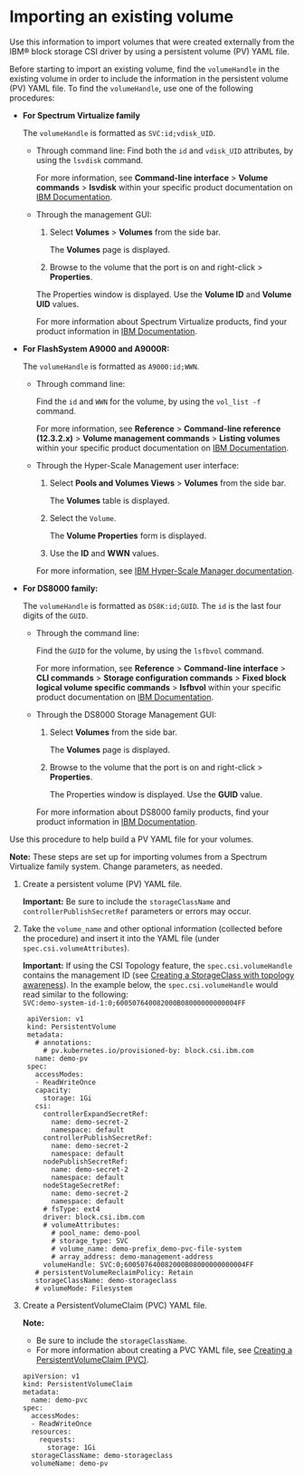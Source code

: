 # Importing an existing volume

Use this information to import volumes that were created externally from the IBM® block storage CSI driver by using a persistent volume (PV) YAML file.

Before starting to import an existing volume, find the `volumeHandle` in the existing volume in order to include the information in the persistent volume (PV) YAML file. To find the `volumeHandle`, use one of the following procedures:

- **For Spectrum Virtualize family**

  The `volumeHandle` is formatted as `SVC:id;vdisk_UID`.

  - Through command line:
    Find both the `id` and `vdisk_UID` attributes, by using the `lsvdisk` command.

    For more information, see **Command-line interface** > **Volume commands** > **lsvdisk** within your specific product documentation on [IBM Documentation](https://www.ibm.com/docs/).

  - Through the management GUI:

    1. Select **Volumes** > **Volumes** from the side bar.

        The **Volumes** page is displayed.

    2. Browse to the volume that the port is on and right-click > **Properties**.

      The Properties window is displayed. Use the **Volume ID** and **Volume UID** values.

    For more information about Spectrum Virtualize products, find your product information in [IBM Documentation](https://www.ibm.com/docs/).
  
- **For FlashSystem A9000 and A9000R:**

  The `volumeHandle` is formatted as `A9000:id;WWN`.
  
  - Through command line:

    Find the `id` and `WWN` for the volume, by using the `vol_list -f` command.

    For more information, see **Reference** > **Command-line reference (12.3.2.x)** > **Volume management commands** > **Listing volumes** within your specific product documentation on [IBM Documentation](https://www.ibm.com/docs/).

  - Through the Hyper-Scale Management user interface:

    1. Select **Pools and Volumes Views** > **Volumes** from the side bar.

        The **Volumes** table is displayed.

    2. Select the `Volume`.

        The **Volume Properties** form is displayed.

    3. Use the **ID** and **WWN** values.
    
    For more information, see [IBM Hyper-Scale Manager documentation](https://www.ibm.com/docs/en/hyper-scale-manager/).

- **For DS8000 family:**

  The `volumeHandle` is formatted as `DS8K:id;GUID`.
  The `id` is the last four digits of the `GUID`.

  - Through the command line:

    Find the `GUID` for the volume, by using the `lsfbvol` command.

     For more information, see **Reference** > **Command-line interface** > **CLI commands** > **Storage configuration commands** > **Fixed block logical volume specific commands** > **lsfbvol** within your specific product documentation on [IBM Documentation](https://www.ibm.com/docs/).

  - Through the DS8000 Storage Management GUI:

    1. Select **Volumes** from the side bar.

        The **Volumes** page is displayed.

    2. Browse to the volume that the port is on and right-click > **Properties**.

        The Properties window is displayed. Use the **GUID** value.

    For more information about DS8000 family products, find your product information in [IBM Documentation](https://www.ibm.com/docs/).
  

Use this procedure to help build a PV YAML file for your volumes.

**Note:** These steps are set up for importing volumes from a Spectrum Virtualize family system. Change parameters, as needed.

1. Create a persistent volume (PV) YAML file.

    **Important:** Be sure to include the `storageClassName` and `controllerPublishSecretRef` parameters or errors may occur.

2. Take the `volume_name` and other optional information (collected before the procedure) and insert it into the YAML file (under `spec.csi.volumeAttributes`).

    **Important:** If using the CSI Topology feature, the `spec.csi.volumeHandle` contains the management ID (see [Creating a StorageClass with topology awareness](creating_storageclass_topology_aware.md)). In the example below, the `spec.csi.volumeHandle` would read similar to the following:<br> `SVC:demo-system-id-1:0;600507640082000B08000000000004FF`
    
        apiVersion: v1
        kind: PersistentVolume
        metadata:
          # annotations:
            # pv.kubernetes.io/provisioned-by: block.csi.ibm.com
          name: demo-pv
        spec:
          accessModes:
          - ReadWriteOnce
          capacity:
            storage: 1Gi
          csi:
            controllerExpandSecretRef:
              name: demo-secret-2
              namespace: default
            controllerPublishSecretRef:
              name: demo-secret-2
              namespace: default
            nodePublishSecretRef:
              name: demo-secret-2
              namespace: default
            nodeStageSecretRef:
              name: demo-secret-2
              namespace: default
            # fsType: ext4
            driver: block.csi.ibm.com
            # volumeAttributes:
              # pool_name: demo-pool
              # storage_type: SVC
              # volume_name: demo-prefix_demo-pvc-file-system
              # array_address: demo-management-address
            volumeHandle: SVC:0;600507640082000B08000000000004FF
          # persistentVolumeReclaimPolicy: Retain
          storageClassName: demo-storageclass
          # volumeMode: Filesystem

3. Create a PersistentVolumeClaim (PVC) YAML file.

    **Note:**

    - Be sure to include the `storageClassName`.
    - For more information about creating a PVC YAML file, see [Creating a PersistentVolumeClaim (PVC)](creating_pvc.md).
    
    ```
    apiVersion: v1
    kind: PersistentVolumeClaim
    metadata:
      name: demo-pvc
    spec:
      accessModes:
      - ReadWriteOnce
      resources:
        requests:
          storage: 1Gi
      storageClassName: demo-storageclass
      volumeName: demo-pv
    ```